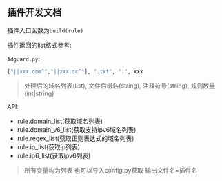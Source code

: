 ## 插件开发文档

插件入口函数为`build(rule)`

插件返回的list格式参考:

`Adguard.py`:

```python
["||xxx.com^","||xxx.cc^"], ".txt", "!", xxx
```

> 处理后的域名列表(list), 文件后缀名(string), 注释符号(string), 规则数量(int|string)

API:
- rule.domain_list(获取域名列表)
- rule.domain_v6_list(获取支持ipv6域名列表)
- rule.regex_list(获取正则表达式的域名列表)
- rule.ip_list(获取ip列表)
- rule.ip6_list(获取ipv6列表)

> 所有变量均为列表 也可以导入config.py获取
输出文件名=插件名